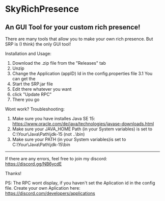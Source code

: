 # SkyRichPresence
An GUI Tool for your custom rich presence!
---------------------------------------------
There are many tools that allow you to make your own rich presence. But SRP is (I think) the only GUI tool!


Installation and Usage:
1. Download the .zip file from the "Releases" tab
2. Unzip
3. Change the Application (appID) Id in the config.properties file
3.1 You can get the 
4. Start the SRP.jar file
5. Edit there whatever you want
6. click "Update RPC"
7. There you go

Wont work? Troubleshooting:
1. Make sure you have installes Java SE 15: https://www.oracle.com/de/java/technologies/javase-downloads.html
2. Make sure your JAVA_HOME Path (in your System variables) is set to C:\Your\Java\Path\jdk-15 (not ..\bin)
3. Make sure your PATH (in your System variables)is set to C:\Your\Java\Path\jdk-15\bin

---------------------------------------------
If there are any errors, feel free to join my discord:
https://discord.gg/NB6ycdE

Thanks!

PS: The RPC wont display, if you haven't set the Aplication id in the config file.
Create your own Aplication here: https://discord.com/developers/applications
